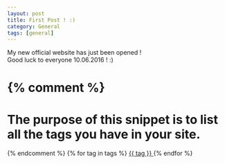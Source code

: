 ```yaml
---
layout: post
title: First Post ! :)
category: General
tags: [general]
---
```


My new official website has just been opened ! <br>
Good luck to everyone 10.06.2016 ! :)




{% comment %}
=======================
The purpose of this snippet is to list all the tags you have in your site.
=======================
{% endcomment %}
{% for tag in tags %}
	<a href="#{{ tag | slugify }}"> {{ tag }} </a>
{% endfor %}

